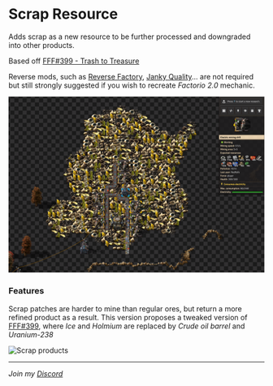 # Scrap Resource

Adds scrap as a new resource to be further processed and downgraded into other products.

Based off [FFF#399 - Trash to Treasure](https://www.factorio.com/blog/post/fff-399)

Reverse mods, such as [Reverse Factory](https://mods.factorio.com/mod/reverse-factory), [Janky Quality](https://mods.factorio.com/mod/janky-quality)... are not required but still strongly suggested if you wish to recreate *Factorio 2.0* mechanic.

![Scrap showcase](https://github.com/RedRafe/scrap-resource/blob/main/archive/showcase.png?raw=true)

### Features

Scrap patches are harder to mine than regular ores, but return a more refined product as a result. This version proposes a tweaked version of [FFF#399](https://www.factorio.com/blog/post/fff-399), where *Ice* and *Holmium* are replaced by *Crude oil barrel* and *Uranium-238*

![Scrap products](https://cdn.factorio.com/assets/blog-sync/fff-399-scrap-recycling-recipe.png)

---

*Join my [Discord](https://discord.gg/pq6bWs8KTY)*
